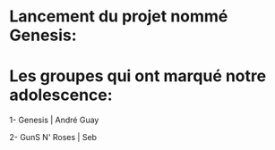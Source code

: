 # Lancement du projet nommé Genesis:

# Les groupes qui ont marqué notre adolescence:

1- Genesis | André Guay

2- GunS N' Roses | Seb

